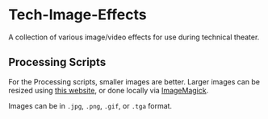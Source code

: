 # Tech-Image-Effects
A collection of various image/video effects for use during technical theater. 

## Processing Scripts
For the Processing scripts, smaller images are better. Larger images can be resized using [this website](http://resizeimage.net/), or done locally via [ImageMagick](https://www.imagemagick.org/script/index.php). 

Images can be in `.jpg`, `.png`, `.gif`, or `.tga` format. 
